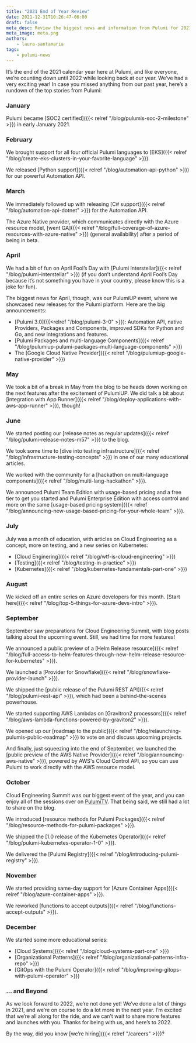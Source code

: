 ```yaml
---
title: "2021 End of Year Review"
date: 2021-12-31T10:26:47-06:00
draft: false
meta_desc: Review the biggest news and information from Pulumi for 2021.
meta_image: meta.png
authors:
    - laura-santamaria
tags:
    - pulumi-news
---
```


It’s the end of the 2021 calendar year here at Pulumi, and like everyone, we’re counting down until 2022 while looking back at our year. We’ve had a very exciting year! In case you missed anything from our past year, here’s a rundown of the top stories from Pulumi:

### January

Pulumi became [SOC2 certified]({{< relref "/blog/pulumis-soc-2-milestone" >}}) in early January 2021.

### February

We brought support for all four official Pulumi languages to [EKS]({{< relref "/blog/create-eks-clusters-in-your-favorite-language" >}}).

We released [Python support]({{< relref "/blog/automation-api-python" >}}) for our powerful Automation API.

### March

We immediately followed up with releasing [C# support]({{< relref "/blog/automation-api-dotnet" >}}) for the Automation API.

The Azure Native provider, which communicates directly with the Azure resource model, [went GA]({{< relref "/blog/full-coverage-of-azure-resources-with-azure-native" >}}) (general availability) after a period of being in beta.

### April

We had a bit of fun on April Fool’s Day with [Pulumi Interstellar]({{< relref "/blog/pulumi-interstellar" >}}) (if you don’t understand April Fool’s Day because it’s not something you have in your country, please know this is a joke for fun).

The biggest news for April, though, was our PulumiUP event, where we showcased new releases for the Pulumi platform. Here are the big announcements:
* [Pulumi 3.0]({{<relref "/blog/pulumi-3-0" >}}): Automation API, native Providers, Packages and Components, improved SDKs for Python and Go, and new integrations and features. 
* [Pulumi Packages and multi-language Components]({{< relref "/blog/pulumiup-pulumi-packages-multi-language-components" >}})
* The [Google Cloud Native Provider]({{< relref "/blog/pulumiup-google-native-provider" >}})

### May

We took a bit of a break in May from the blog to be heads down working on the next features after the excitement of PulumiUP. We did talk a bit about [integration with App Runner]({{< relref "/blog/deploy-applications-with-aws-app-runner" >}}), though!

### June

We started posting our [release notes as regular updates]({{< relref "/blog/pulumi-release-notes-m57" >}}) to the blog.

We took some time to [dive into testing infrastructure]({{< relref "/blog/infrastructure-testing-concepts" >}}) in one of our many educational articles.

We worked with the community for a [hackathon on multi-language components]({{< relref "/blog/multi-lang-hackathon" >}}).

We announced Pulumi Team Edition with usage-based pricing and a free tier to get you started and Pulumi Enterprise Edition with access control and more on the same [usage-based pricing system]({{< relref "/blog/announcing-new-usage-based-pricing-for-your-whole-team" >}}).

### July

July was a month of education, with articles on Cloud Engineering as a concept, more on testing, and a new series on Kubernetes:
* [Cloud Enginering]({{< relref "/blog/wtf-is-cloud-engineering" >}})
* [Testing]({{< relref "/blog/testing-in-practice" >}})
* [Kubernetes]({{< relref "/blog/kubernetes-fundamentals-part-one" >}})

### August

We kicked off an entire series on Azure developers for this month. [Start here]({{< relref "/blog/top-5-things-for-azure-devs-intro" >}}).

### September

September saw preparations for Cloud Engineering Summit, with blog posts talking about the upcoming event. Still, we had time for more features!

We announced a public preview of a [Helm Release resource]({{< relref "/blog/full-access-to-helm-features-through-new-helm-release-resource-for-kubernetes" >}}).

We launched a [Provider for Snowflake]({{< relref "/blog/snowflake-provider-launch" >}}).

We shipped the [public release of the Pulumi REST API]({{< relref "/blog/pulumi-rest-api" >}}), which had been a behind-the-scenes powerhouse.

We started supporting AWS Lambdas on [Gravitron2 processors]({{< relref "/blog/aws-lambda-functions-powered-by-graviton2" >}}).

We opened up our [roadmap to the public]({{< relref "/blog/relaunching-pulumis-public-roadmap" >}}) to vote on and discuss upcoming projects.

And finally, just squeezing into the end of September, we launched the [public preview of the AWS Native Provider]({{< relref "/blog/announcing-aws-native" >}}), powered by AWS's Cloud Control API, so you can use Pulumi to work directly with the AWS resource model.

### October

Cloud Engineering Summit was our biggest event of the year, and you can enjoy all of the sessions over on [PulumiTV](https://youtube.com/playlist?list=PLyy8Vx2ZoWlodkVaCTO3Y-3vya68J2c6y). That being said, we still had a lot to share on the blog.

We introduced [resource methods for Pulumi Packages]({{< relref "/blog/resource-methods-for-pulumi-packages" >}}).

We shipped the [1.0 release of the Kubernetes Operator]({{< relref "/blog/pulumi-kubernetes-operator-1-0" >}}).

We delivered the [Pulumi Registry]({{< relref "/blog/introducing-pulumi-registry" >}}).

### November

We started providing same-day support for [Azure Container Apps]({{< relref "/blog/azure-container-apps" >}}).

We reworked [functions to accept outputs]({{< relref "/blog/functions-accept-outputs" >}}).

### December

We started some more educational series:
* [Cloud Systems]({{< relref "/blog/cloud-systems-part-one" >}})
* [Organizational Patterns]({{< relref "/blog/organizational-patterns-infra-repo" >}})
* [GitOps with the Pulumi Operator]({{< relref "/blog/improving-gitops-with-pulumi-operator" >}})

### … and Beyond

As we look forward to 2022, we’re not done yet! We’ve done a lot of things in 2021, and we’re on course to do a lot more in the next year. I’m excited that we’re all along for the ride, and we can’t wait to share more features and launches with you. Thanks for being with us, and here’s to 2022.

By the way, did you know [we’re hiring]({{< relref "/careers" >}})?

